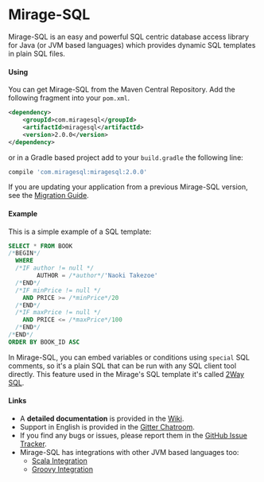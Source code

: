 Mirage-SQL
======

Mirage-SQL is an easy and powerful SQL centric database access library for Java (or JVM based languages) which provides dynamic SQL templates in plain SQL files.

#### Using
You can get Mirage-SQL from the Maven Central Repository. Add the following fragment into your `pom.xml`.

```xml
<dependency>
    <groupId>com.miragesql</groupId>
    <artifactId>miragesql</artifactId>
    <version>2.0.0</version>
</dependency>
```
or in a Gradle based project add to your ```build.gradle``` the following line:
```groovy
compile 'com.miragesql:miragesql:2.0.0'
```

If you are updating your application from a previous Mirage-SQL version, see the [Migration Guide](https://github.com/mirage-sql/mirage/wiki/Migration-Guide).

#### Example

This is a simple example of a SQL template:

```sql
SELECT * FROM BOOK
/*BEGIN*/
  WHERE
  /*IF author != null */
        AUTHOR = /*author*/'Naoki Takezoe'
  /*END*/
  /*IF minPrice != null */
    AND PRICE >= /*minPrice*/20
  /*END*/
  /*IF maxPrice != null */
    AND PRICE <= /*maxPrice*/100
  /*END*/
/*END*/
ORDER BY BOOK_ID ASC
```

In Mirage-SQL, you can embed variables or conditions using `special` SQL comments, so it's a plain SQL that can be run with any SQL client tool directly. 
This feature used in the Mirage's SQL template it's called [2Way SQL](https://github.com/mirage-sql/mirage/wiki/2WaySQL).

#### Links
 - A **detailed documentation** is provided in the [Wiki](https://github.com/mirage-sql/mirage/wiki).
 - Support in English is provided in the [Gitter Chatroom](https://gitter.im/mirage-sql/mirage-sql).
 - If you find any bugs or issues, please report them in the [GitHub Issue Tracker](https://github.com/mirage-sql/mirage/issues).
 - Mirage-SQL has integrations with other JVM based languages too:
   - [Scala Integration](https://github.com/mirage-sql/mirage-scala)
   - [Groovy Integration](https://github.com/mirage-sql/mirage-groovy)